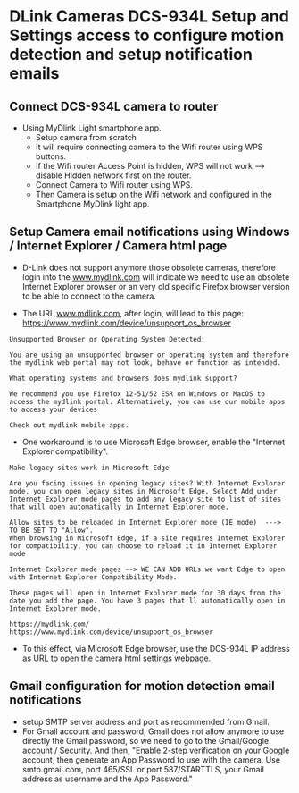 # DLink Cameras DCS-934L Setup and Settings access to configure motion detection and setup notification emails

## Connect DCS-934L camera to router

- Using MyDlink Light smartphone app.
  - Setup camera from scratch
  - It will require connecting camera to the Wifi router using WPS buttons.
  - If the Wifi router Access Point is hidden, WPS will not work --> disable Hidden network first on the router.
  - Connect Camera to Wifi router using WPS.
  - Then Camera is setup on the Wifi network and configured in the Smartphone MyDlink light app.
 
## Setup Camera email notifications using Windows / Internet Explorer / Camera html page

- D-Link does not support anymore those obsolete cameras, therefore login into the www.mydlink.com will indicate we need to use an obsolete Internet Explorer browser or an very old specific Firefox browser version to be able to connect to the camera.

- The URL www.mdlink.com, after login, will lead to this page: https://www.mydlink.com/device/unsupport_os_browser
```
Unsupported Browser or Operating System Detected!

You are using an unsupported browser or operating system and therefore the mydlink web portal may not look, behave or function as intended.

What operating systems and browsers does mydlink support?

We recommend you use Firefox 12-51/52 ESR on Windows or MacOS to access the mydlink portal. Alternatively, you can use our mobile apps to access your devices

Check out mydlink mobile apps.
```

- One workaround is to use Microsoft Edge browser, enable the "Internet Explorer compatibility".
```
Make legacy sites work in Microsoft Edge

Are you facing issues in opening legacy sites? With Internet Explorer mode, you can open legacy sites in Microsoft Edge. Select Add under Internet Explorer mode pages to add any legacy site to list of sites that will open automatically in Internet Explorer mode.

Allow sites to be reloaded in Internet Explorer mode (IE mode)  ---> TO BE SET TO "Allow".
When browsing in Microsoft Edge, if a site requires Internet Explorer for compatibility, you can choose to reload it in Internet Explorer mode

Internet Explorer mode pages --> WE CAN ADD URLs we want Edge to open with Internet Explorer Compatibility Mode.

These pages will open in Internet Explorer mode for 30 days from the date you add the page. You have 3 pages that'll automatically open in Internet Explorer mode.

https://mydlink.com/
https://www.mydlink.com/device/unsupport_os_browser
```
- To this effect, via Microsoft Edge browser, use the DCS-934L IP address as URL to open the camera html settings webpage.

## Gmail configuration for motion detection email notifications

- setup SMTP server address and port as recommended from Gmail.
- For Gmail account and password, Gmail does not allow anymore to use directly the Gmail password, so we need to go to the Gmail/Google account / Security. And then, "Enable 2-step verification on your Google account, then generate an App Password to use with the camera.  Use smtp.gmail.com, port 465/SSL or port 587/STARTTLS, your Gmail address as username and the App Password."
